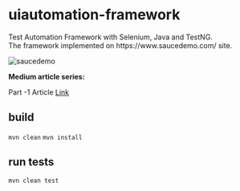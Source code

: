 # uiautomation-framework
<p>Test Automation Framework with Selenium, Java and TestNG.<br>
The framework implemented on https://www.saucedemo.com/ site.</p>

![](C:\Users\gokcem.usul\Desktop\saucedemo.PNG "saucedemo")

**Medium article series:**

Part -1 Article [Link](https://medium.com/@gokcemusul/building-a-test-automation-framework-from-scratch-with-selenium-java-and-testng-part-1-2d75378c09b3)

## build
<code>mvn clean</code>
<code>mvn install</code>
## run tests
<code>mvn clean test</code>

